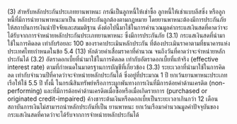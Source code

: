 (3) สําหรับหลักประกันประเภทยานพาหนะ
กรณีเป็นลูกหนี้ให้เช่าซื้อ ลูกหนี้ให้เช่าแบบลีสซิ่ง หรือลูกหนี้ที่มีการนำยานพาหนะมาเป็น
หลักประกันถูกต้องตามกฎหมาย โดยยานพาหนะต้องมีการประกันภัย ให้สถาบันการเงินนำปัจจัยและสมมติฐาน
ดังต่อไปนี้มาใช้ในการคำนวณมูลค่ากระแสเงินสดที่คาดว่าจะได้รับจากการจำหน่ายหลักประกันประเภทยานพาหนะ
ซึ่งมีการประกันภัย
(3.1) กระแสเงินสดที่นำมาใช้ในการคิดลด เท่ากับร้อยละ 100 ของราคาประเมินหลักประกัน
ที่ต้องประเมินราคาตามที่ธนาคารแห่งประเทศไทยกำหนดในข้อ 5.4 (13) หักด้วยค่าเสื่อมราคาที่คำนวณ
จนถึงวันที่คาดว่าจะจําหน่ายหลักประกันได้
(3.2) อัตราดอกเบี้ยที่นำมาใช้ในการคิดลด เท่ากับอัตราดอกเบี้ยที่แท้จริง (effective interest
rate) ตามที่กําหนดในมาตรฐานการบัญชีที่เกี่ยวข้อง
(3.3) ระยะเวลาที่นํามาใช้ในการคิดลด เท่ากับจํานวนปีที่คาดว่าจะจําหน่ายหลักประกันได้
ซึ่งอยู่ที่ประมาณ 1 ปี ยกเว้นยานพาหนะประเภทเรือให้ใช้ 5.5 ปี
ทั้งนี้ ในกรณีสินทรัพย์หรือภาระผูกพันทางการเงินที่มีการด้อยค่าด้านเครดิต (non-performing)
และที่มีการด้อยค่าด้านเครดิตเมื่อซื้อหรือเมื่อเกิดรายการ (purchased or originated credit-impaired)
ค้างชาระต้นเงินหรือดอกเบี้ยเป็นระยะเวลาเกินกว่า 12 เดือน สถาบันการเงินไม่สามารถนำหลักประกันที่เป็น
ยานพาหนะ ยกเว้นเรือมาคำนวณมูลค่าปัจจุบันของกระแสเงินสดที่คาดว่าจะได้รับจากการจำหน่ายหลักประกันได้
